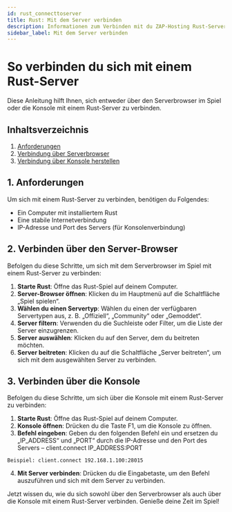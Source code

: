 ```yaml
---
id: rust_connecttoserver
title: Rust: Mit dem Server verbinden
description: Informationen zum Verbinden mit du ZAP-Hosting Rust-Server über die Konsole oder den Serverbrowser - ZAP-Hosting.com-Dokumentation
sidebar_label: Mit dem Server verbinden
---
```

# So verbinden du sich mit einem Rust-Server

Diese Anleitung hilft Ihnen, sich entweder über den Serverbrowser im Spiel oder die Konsole mit einem Rust-Server zu verbinden.

## Inhaltsverzeichnis

1. [Anforderungen](#Anforderungen)
2. [Verbindung über Serverbrowser](#connecting-via-server-browser)
3. [Verbindung über Konsole herstellen](#connecting-via-console)

<a name="Anforderungen"></a>
## 1. Anforderungen

Um sich mit einem Rust-Server zu verbinden, benötigen du Folgendes:

- Ein Computer mit installiertem Rust
- Eine stabile Internetverbindung
- IP-Adresse und Port des Servers (für Konsolenverbindung)

<a name="Verbindung-über-Server-Browser"></a>
## 2. Verbinden über den Server-Browser

Befolgen du diese Schritte, um sich mit dem Serverbrowser im Spiel mit einem Rust-Server zu verbinden:

1. **Starte Rust**: Öffne das Rust-Spiel auf deinem Computer.
2. **Server-Browser öffnen**: Klicken du im Hauptmenü auf die Schaltfläche „Spiel spielen“.
3. **Wählen du einen Servertyp**: Wählen du einen der verfügbaren Servertypen aus, z. B. „Offiziell“, „Community“ oder „Gemoddet“.
4. **Server filtern**: Verwenden du die Suchleiste oder Filter, um die Liste der Server einzugrenzen.
5. **Server auswählen**: Klicken du auf den Server, dem du beitreten möchten.
6. **Server beitreten**: Klicken du auf die Schaltfläche „Server beitreten“, um sich mit dem ausgewählten Server zu verbinden.

<a name="connecting-via-console"></a>
## 3. Verbinden über die Konsole

Befolgen du diese Schritte, um sich über die Konsole mit einem Rust-Server zu verbinden:

1. **Starte Rust**: Öffne das Rust-Spiel auf deinem Computer.
2. **Konsole öffnen**: Drücken du die Taste F1, um die Konsole zu öffnen.
3. **Befehl eingeben**: Geben du den folgenden Befehl ein und ersetzen du „IP_ADDRESS“ und „PORT“ durch die IP-Adresse und den Port des Servers – client.connect IP_ADDRESS:PORT

```Beispiel: client.connect 192.168.1.100:28015```


4. **Mit Server verbinden**: Drücken du die Eingabetaste, um den Befehl auszuführen und sich mit dem Server zu verbinden.

Jetzt wissen du, wie du sich sowohl über den Serverbrowser als auch über die Konsole mit einem Rust-Server verbinden. Genieße deine Zeit im Spiel!

